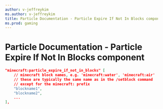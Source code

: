 ```yaml
---
author: v-jeffreykim
ms.author: v-jeffreykim
title: Particle Documentation - Particle Expire If Not In Blocks component
ms.prod: gaming
---
```


# Particle Documentation - Particle Expire If Not In Blocks component

```json
"minecraft:particle_expire_if_not_in_blocks" [
    // minecraft block names, e.g. 'minecraft:water', 'minecraft:air'
    // these are typically the same name as in the /setblock command
    // except for the minecraft: prefix
    "blockname1",
    "blockname2",
    ...
],
```
